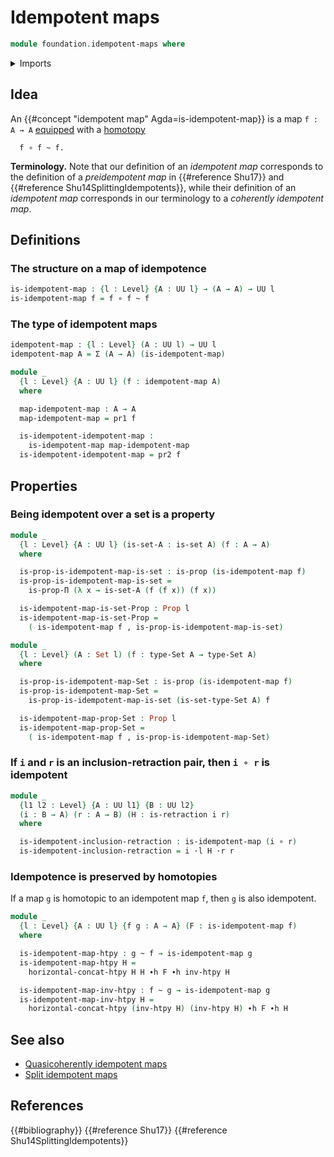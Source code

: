 # Idempotent maps

```agda
module foundation.idempotent-maps where
```

<details><summary>Imports</summary>

```agda
open import foundation.dependent-pair-types
open import foundation.homotopy-algebra
open import foundation.universe-levels
open import foundation.whiskering-homotopies-composition

open import foundation-core.function-types
open import foundation-core.homotopies
open import foundation-core.propositions
open import foundation-core.retractions
open import foundation-core.sets
```

</details>

## Idea

An {{#concept "idempotent map" Agda=is-idempotent-map}} is a map `f : A → A`
[equipped](foundation.structure.md) with a
[homotopy](foundation-core.homotopies.md)

```text
  f ∘ f ~ f.
```

**Terminology.** Note that our definition of an _idempotent map_ corresponds to
the definition of a _preidempotent map_ in {{#reference Shu17}} and
{{#reference Shu14SplittingIdempotents}}, while their definition of an
_idempotent map_ corresponds in our terminology to a _coherently idempotent
map_.

## Definitions

### The structure on a map of idempotence

```agda
is-idempotent-map : {l : Level} {A : UU l} → (A → A) → UU l
is-idempotent-map f = f ∘ f ~ f
```

### The type of idempotent maps

```agda
idempotent-map : {l : Level} (A : UU l) → UU l
idempotent-map A = Σ (A → A) (is-idempotent-map)

module _
  {l : Level} {A : UU l} (f : idempotent-map A)
  where

  map-idempotent-map : A → A
  map-idempotent-map = pr1 f

  is-idempotent-idempotent-map :
    is-idempotent-map map-idempotent-map
  is-idempotent-idempotent-map = pr2 f
```

## Properties

### Being idempotent over a set is a property

```agda
module _
  {l : Level} {A : UU l} (is-set-A : is-set A) (f : A → A)
  where

  is-prop-is-idempotent-map-is-set : is-prop (is-idempotent-map f)
  is-prop-is-idempotent-map-is-set =
    is-prop-Π (λ x → is-set-A (f (f x)) (f x))

  is-idempotent-map-is-set-Prop : Prop l
  is-idempotent-map-is-set-Prop =
    ( is-idempotent-map f , is-prop-is-idempotent-map-is-set)

module _
  {l : Level} (A : Set l) (f : type-Set A → type-Set A)
  where

  is-prop-is-idempotent-map-Set : is-prop (is-idempotent-map f)
  is-prop-is-idempotent-map-Set =
    is-prop-is-idempotent-map-is-set (is-set-type-Set A) f

  is-idempotent-map-prop-Set : Prop l
  is-idempotent-map-prop-Set =
    ( is-idempotent-map f , is-prop-is-idempotent-map-Set)
```

### If `i` and `r` is an inclusion-retraction pair, then `i ∘ r` is idempotent

```agda
module _
  {l1 l2 : Level} {A : UU l1} {B : UU l2}
  (i : B → A) (r : A → B) (H : is-retraction i r)
  where

  is-idempotent-inclusion-retraction : is-idempotent-map (i ∘ r)
  is-idempotent-inclusion-retraction = i ·l H ·r r
```

### Idempotence is preserved by homotopies

If a map `g` is homotopic to an idempotent map `f`, then `g` is also idempotent.

```agda
module _
  {l : Level} {A : UU l} {f g : A → A} (F : is-idempotent-map f)
  where

  is-idempotent-map-htpy : g ~ f → is-idempotent-map g
  is-idempotent-map-htpy H =
    horizontal-concat-htpy H H ∙h F ∙h inv-htpy H

  is-idempotent-map-inv-htpy : f ~ g → is-idempotent-map g
  is-idempotent-map-inv-htpy H =
    horizontal-concat-htpy (inv-htpy H) (inv-htpy H) ∙h F ∙h H
```

## See also

- [Quasicoherently idempotent maps](foundation.quasicoherently-idempotent-maps.md)
- [Split idempotent maps](foundation.split-idempotent-maps.md)

## References

{{#bibliography}} {{#reference Shu17}} {{#reference Shu14SplittingIdempotents}}
